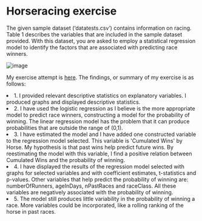 # Horseracing exercise

The given sample dataset (‘datatests.csv’) contains information on racing. Table 1 describes the variables that are included in the sample dataset provided. With this dataset, you are asked to employ a statistical regression model to identify the factors that are associated with predicting race winners. 


![image](https://user-images.githubusercontent.com/69723856/155848993-a5d5ad4d-cb55-4b6c-9d86-239f5be98ee2.png)

My exercise attempt is [here](https://github.com/manuzrpEd/Horseracing/blob/main/Horseracing.ipynb).
The findings, or summary of my exercise is as follows:

<li>1.	I provided relevant descriptive statistics on explanatory variables. I produced graphs and displayed descriptive statistics. </li>
<li>2.	I have used the logistic regression as I believe is the more appropriate model to predict race winners, constructing a model for the probability of winning. The linear regression model has the problem that it can produce probabilities that are outside the range of (0,1).</li>
<li>3.	I have estimated the model and I have added one constructed variable to the regression model selected. This variable is 'Cumulated Wins' by Horse. My hypothesis is that past wins help predict future wins. By reestimating the model with this variable, I find a positive relation between Cumulated Wins and the probability of winning.</li>
<li>4.	I have displayed the results of the regression model selected with graphs for selected variables and with coefficient estimates, t-statistics and p-values. Other variables that help predict the probability of winning are: numberOfRunners, ageInDays, nPastRaces and raceClass. All these variables are negatively associated with the probability of winning. </li>
<li>5.	The model still produces little variability in the probability of winning a race. More variables could be incorporated, like a rolling ranking of the horse in past races. </li>

